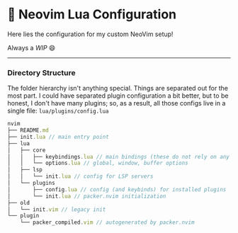 :rocket: Neovim Lua Configuration
==========

Here lies the configuration for my custom NeoVim setup!

Always a *WIP* :smile:

---

### Directory Structure

The folder hierarchy isn't anything special.  Things are separated out for the
most part.  I could have separated plugin configuration a bit better, but to be
honest, I don't have many plugins; so, as a result, all those configs live in a
single file: `lua/plugins/config.lua`

```javascript
nvim
├── README.md
├── init.lua // main entry point
├── lua
│   ├── core
│   │   ├── keybindings.lua // main bindings (these do not rely on any plugins)
│   │   └── options.lua // global, window, buffer options
│   ├── lsp
│   │   └── init.lua // config for LSP servers
│   └── plugins
│       ├── config.lua // config (and keybinds) for installed plugins
│       └── init.lua // packer.nvim initialization
├── old
│   └── init.vim // legacy init
└── plugin
    └── packer_compiled.vim // autogenerated by packer.nvim 
```
